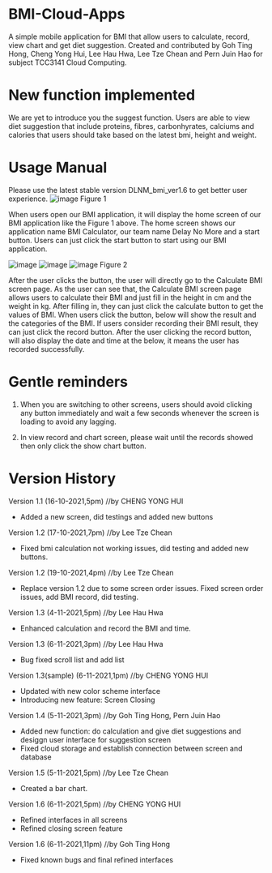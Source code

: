 # BMI-Cloud-Apps
A simple mobile application for BMI that allow users to calculate, record, view chart and get diet suggestion. Created and contributed by Goh Ting Hong, Cheng Yong Hui, Lee Hau Hwa, Lee Tze Chean and Pern Juin Hao for subject TCC3141 Cloud Computing.

# New function implemented
We are yet to introduce you the suggest function. Users are able to view diet suggestion that include proteins, fibres, carbonhyrates, calciums and calories that users should take based on the latest bmi, height and weight.

# Usage Manual
Please use the latest stable version DLNM_bmi_ver1.6 to get better user experience.
![image](https://user-images.githubusercontent.com/92206581/140636742-54bacc8d-522a-412a-8cfd-1d04e57436a3.png)
Figure 1

When users open our BMI application, it will display the home screen of our BMI application like the Figure 1 above. The home screen shows our application name BMI Calculator, our team name Delay No More and a start button. Users can just click the start button to start using our BMI application.

![image](https://user-images.githubusercontent.com/92206581/140636750-9597b026-d027-4384-97e0-b42cc42bc6ec.png)
![image](https://user-images.githubusercontent.com/92206581/140636754-88a7f975-2651-4199-9bb9-5d0f850f600e.png)
![image](https://user-images.githubusercontent.com/92206581/140636758-e2322a49-8b90-411a-8826-ea55c2c529be.png)
Figure 2

After the user clicks the button, the user will directly go to the Calculate BMI screen page. As the user can see that, the Calculate BMI screen page allows users to calculate their BMI and just fill in the height in cm and the weight in kg. After filling in, they can just click the calculate button to get the values of BMI. When users click the button, below will show the result and the categories of the BMI. If users consider recording their BMI result, they can just click the record button. After the user clicking the record button, will also display the date and time at the below, it means the user has recorded successfully.


# Gentle reminders
1. When you are switching to other screens, users should avoid clicking any button immediately and wait a few seconds whenever the screen is loading to avoid any lagging.

2. In view record and chart screen, please wait until the records showed then only click the show chart button.

# Version History
Version 1.1 (16-10-2021,5pm)
//by CHENG YONG HUI 
- Added a new screen, did testings and added new buttons

Version 1.2 (17-10-2021,7pm)
//by Lee Tze Chean 
- Fixed bmi calculation not working issues, did testing and added new buttons.

Version 1.2 (19-10-2021,4pm)
//by Lee Tze Chean 
- Replace version 1.2 due to some screen order issues. Fixed screen order issues, add BMI record, did testing.

Version 1.3 (4-11-2021,5pm)
//by Lee Hau Hwa 
- Enhanced calculation and record the BMI and time.

Version 1.3 (6-11-2021,3pm)
//by Lee Hau Hwa 
- Bug fixed scroll list and add list

Version 1.3(sample) (6-11-2021,1pm)
//by CHENG YONG HUI 
- Updated with new color scheme interface
- Introducing new feature: Screen Closing
                    
Version 1.4 (5-11-2021,3pm)
//by Goh Ting Hong, Pern Juin Hao 
- Added new function: do calculation and give diet suggestions and desiggn user interface for suggestion screen
- Fixed cloud storage and establish connection between screen and database

Version 1.5 (5-11-2021,5pm)
//by Lee Tze Chean 
- Created a bar chart.

Version 1.6 (6-11-2021,5pm)
//by CHENG YONG HUI 
- Refined interfaces in all screens
- Refined closing screen feature

Version 1.6 (6-11-2021,11pm)
//by Goh Ting Hong 
- Fixed known bugs and final refined interfaces


